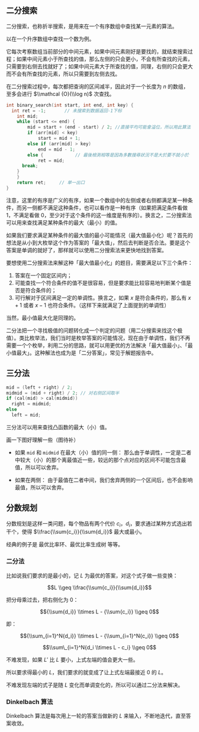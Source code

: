## 二分搜索

二分搜索，也称折半搜索，是用来在一个有序数组中查找某一元素的算法。

以在一个升序数组中查找一个数为例。

它每次考察数组当前部分的中间元素，如果中间元素刚好是要找的，就结束搜索过程；如果中间元素小于所查找的值，那么左侧的只会更小，不会有所查找的元素，只需要到右侧去找就好了；如果中间元素大于所查找的值，同理，右侧的只会更大而不会有所查找的元素，所以只需要到左侧去找。

在二分搜索过程中，每次都把查询的区间减半，因此对于一个长度为 $n$ 的数组，至多会进行 $\\mathcal {O}(\\log n)$ 次查找。

```c++
int binary_search(int start, int end, int key) {
  int ret = -1;       // 未搜索到数据返回-1下标  
	int mid;
	while (start <= end) {
		mid = start + (end - start) / 2; //直接平均可能會溢位，所以用此算法
		if (arr[mid] < key)
			start = mid + 1;
		else if (arr[mid] > key)
			end = mid - 1;
		else {            // 最後檢測相等是因為多數搜尋狀況不是大於要不就小於
			ret = mid;  
      break;
    }
	}
	return ret;     // 单一出口
}
```

注意，这里的有序是广义的有序，如果一个数组中的左侧或者右侧都满足某一种条件，而另一侧都不满足这种条件，也可以看作是一种有序（如果把满足条件看做 $1$，不满足看做 $0$，至少对于这个条件的这一维度是有序的）。换言之，二分搜索法可以用来查找满足某种条件的最大（最小）的值。

如果我们要求满足某种条件的最大值的最小可能情况（最大值最小化）呢？首先的想法是从小到大枚举这个作为答案的「最大值」，然后去判断是否合法。要是这个答案是单调的就好了，那样就可以使用二分搜索法来更快地找到答案。

要想使用二分搜索法来解这种「最大值最小化」的题目，需要满足以下三个条件：

1.  答案在一个固定区间内；
2.  可能查找一个符合条件的值不是很容易，但是要求能比较容易地判断某个值是否是符合条件的；
3.  可行解对于区间满足一定的单调性。换言之，如果 $x$ 是符合条件的，那么有 $x + 1$ 或者 $x - 1$ 也符合条件。（这样下来就满足了上面提到的单调性）

当然，最小值最大化是同理的。

二分法把一个寻找极值的问题转化成一个判定的问题（用二分搜索来找这个极值）。类比枚举法，我们当时是枚举答案的可能情况，现在由于单调性，我们不再需要一个个枚举，利用二分的思路，就可以用更优的方法解决「最大值最小」、「最小值最大」。这种解法也成为是「二分答案」，常见于解题报告中。

## 三分法

```c++
mid = (left + right) / 2;
midmid = (mid + right) / 2; // 对右侧区间取半
if (cal(mid) > cal(midmid))
  right = midmid;
else
  left = mid;
```

三分法可以用来查找凸函数的最大（小）值。

画一下图好理解一些（图待补）

-   如果 `mid` 和 `midmid` 在最大（小）值的同一侧：
    那么由于单调性，一定是二者中较大（小）的那个离最值近一些，较远的那个点对应的区间不可能包含最值，所以可以舍弃。

-   如果在两侧：
    由于最值在二者中间，我们舍弃两侧的一个区间后，也不会影响最值，所以可以舍弃。

## 分数规划

分数规划是这样一类问题，每个物品有两个代价 $c_i$，$d_i$，要求通过某种方式选出若干个，使得 $\\frac{\\sum{c_i}}{\\sum{d_i}}$ 最大或最小。

经典的例子是 最优比率环、最优比率生成树 等等。

### 二分法

比如说我们要求的是最小的，记 $L$ 为最优的答案，对这个式子做一些变换：

$$L \\geq \\frac{\\sum{c_i}}{\\sum{d_i}}$$

把分母乘过去，把右侧化为 $0$：

$${\\sum{d_i}} \\times L - {\\sum{c_i}} \\geq 0$$

即：

$${\\sum_{i=1}^N{d_i}} \\times L - {\\sum_{i=1}^N{c_i}} \\geq 0$$

$$\\sum\_{i=1}^N{d_i \\times L - c_i} \\geq 0$$

不难发现，如果 $L'$ 比 $L$ 要小，上式左端的值会更大一些。

所以要求得最小的 $L$，我们要求的就变成了让上式左端最接近 $0$ 的 $L$。

不难发现左端的式子是随 $L$ 变化而单调变化的，所以可以通过二分法来解决。

### Dinkelbach 算法

Dinkelbach 算法是每次用上一轮的答案当做新的 $L$ 来输入，不断地迭代，直至答案收敛。
